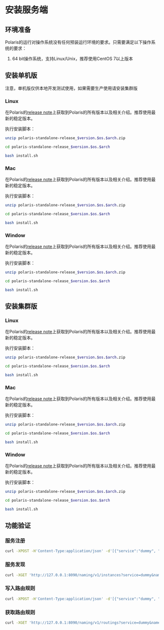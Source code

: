 # 安装服务端

## 环境准备

Polaris的运行对操作系统没有任何预装运行环境的要求。只需要满足以下操作系统的要求：

1. 64 bit操作系统，支持Linux/Unix，推荐使用CentOS 7以上版本

## 安装单机版

注意，单机版仅供本地开发测试使用，如果需要生产使用请安装集群版

### Linux

在Polaris的[release note](https://github.com/polarismesh/polaris/releases)上获取到Polaris的所有版本以及相关介绍。推荐使用最新的稳定版本。

执行安装脚本：

```bash
unzip polaris-standalone-release_$version.$os.$arch.zip

cd polaris-standalone-release_$version.$os.$arch

bash install.sh
```

### Mac

在Polaris的[release note](https://github.com/polarismesh/polaris/releases)上获取到Polaris的所有版本以及相关介绍。推荐使用最新的稳定版本。

执行安装脚本：

```bash
unzip polaris-standalone-release_$version.$os.$arch.zip

cd polaris-standalone-release_$version.$os.$arch

bash install.sh
```

### Window

在Polaris的[release note](https://github.com/polarismesh/polaris/releases)上获取到Polaris的所有版本以及相关介绍。推荐使用最新的稳定版本。

执行安装脚本：

```bash
unzip polaris-standalone-release_$version.$os.$arch.zip

cd polaris-standalone-release_$version.$os.$arch

bash install.sh
```

## 安装集群版

### Linux

在Polaris的[release note](https://github.com/polarismesh/polaris/releases)上获取到Polaris的所有版本以及相关介绍。推荐使用最新的稳定版本。

执行安装脚本：

```bash
unzip polaris-standalone-release_$version.$os.$arch.zip

cd polaris-standalone-release_$version.$os.$arch

bash install.sh
```

### Mac

在Polaris的[release note](https://github.com/polarismesh/polaris/releases)上获取到Polaris的所有版本以及相关介绍。推荐使用最新的稳定版本。

执行安装脚本：

```bash
unzip polaris-standalone-release_$version.$os.$arch.zip

cd polaris-standalone-release_$version.$os.$arch

bash install.sh
```

### Window

在Polaris的[release note](https://github.com/polarismesh/polaris/releases)上获取到Polaris的所有版本以及相关介绍。推荐使用最新的稳定版本。

执行安装脚本：

```bash
unzip polaris-standalone-release_$version.$os.$arch.zip

cd polaris-standalone-release_$version.$os.$arch

bash install.sh
```

## 功能验证

### 服务注册

```bash
curl -XPOST -H'Content-Type:application/json' -d'[{"service":"dummy", "namespace":"Test", "host":"127.0.0.1", "port":12380}]' 'http://127.0.0.1:8090/naming/v1/instances' 
```

### 服务发现

```bash
curl -XGET 'http://127.0.0.1:8090/naming/v1/instances?service=dummy&namespace=Test'
```

### 写入路由规则

```bash
curl -XPOST -H'Content-Type:application/json' -d'[{"service":"dummy", "namespace":"Test", "inbounds":[], "outbounds":[]}]' 'http://127.0.0.1:8090/naming/v1/routings
```

### 获取路由规则

```bash
curl -XGET 'http://127.0.0.1:8090/naming/v1/routings?service=dummy&namespace=Test'
```
